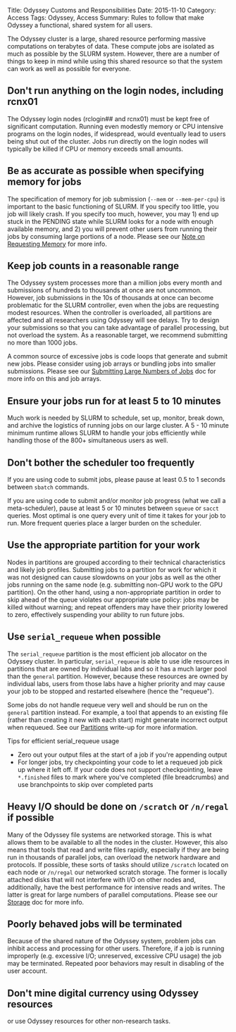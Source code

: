 Title: Odyssey Customs and Responsibilities
Date: 2015-11-10
Category: Access
Tags: Odyssey, Access
Summary: Rules to follow that make Odyssey a functional, shared system for all users.

The Odyssey cluster is a large, shared resource performing massive computations on terabytes of data. These compute jobs are isolated as much as possible by the SLURM system. However, there are a number of things to keep in mind while using this shared resource so that the system can work as well as possible for everyone.

## Don't run anything on the login nodes, including rcnx01
The Odyssey login nodes (rclogin## and rcnx01) must be kept free of significant computation. Running even modestly memory or CPU intensive programs on the login nodes, if widespread, would eventually lead to users being shut out of the cluster. Jobs run directly on the login nodes will typically be killed if CPU or memory exceeds small amounts.

## Be as accurate as possible when specifying memory for jobs
The specification of memory for job submission (`--mem` or `--mem-per-cpu`) is important to the basic functioning of SLURM. If you specify too little, you job will likely crash. If you specify too much, however, you may 1) end up stuck in the PENDING state while SLURM looks for a node with enough available memory, and 2) you will prevent other users from running their jobs by consuming large portions of a node. Please see our [Note on Requesting Memory](odyssey-quick-start-guide.html#a-note-on-requesting-memory-mem-or-mem-per-cpu) for more info.

## Keep job counts in a reasonable range
The Odyssey system processes more than a million jobs every month and submissions of hundreds to thousands at once are not uncommon. However, job submissions in the 10s of thousands at once can become problematic for the SLURM controller, even when the jobs are requesting modest resources. When the controller is overloaded, all partitions are affected and all researchers using Odyssey will see delays. Try to design your submissions so that you can take advantage of parallel processing, but not overload the system. As a reasonable target, we recommend submitting no more than 1000 jobs.

A common source of excessive jobs is code loops that generate and submit new jobs. Please consider using job arrays or bundling jobs into smaller submissions. Please see our [Submitting Large Numbers of Jobs](/resources/documentation/submitting-large-numbers-of-jobs-to-odyssey/#Varying_parameters_to_batch_jobs) doc for more info on this and job arrays.

## Ensure your jobs run for at least 5 to 10 minutes
Much work is needed by SLURM to schedule, set up, monitor, break down, and archive the logistics of running jobs on our large cluster. A 5 - 10 minute minimum runtime allows SLURM to handle your jobs efficiently while handling those of the 800+ simultaneous users as well.

## Don't bother the scheduler too frequently
If you are using code to submit jobs, please pause at least 0.5 to 1 seconds between `sbatch` commands.

If you are using code to submit and/or monitor job progress (what we call a meta-scheduler), pause at least 5 or 10 minutes between `squeue` or `sacct` queries. Most optimal is one query every unit of time it takes for your job to run. More frequent queries place a larger burden on the scheduler.

## Use the appropriate partition for your work
Nodes in partitions are grouped according to their technical characteristics and likely job profiles. Submitting jobs to a partition for work for which it was not designed can cause slowdowns on your jobs as well as the other jobs running on the same node (e.g. submitting non-GPU work to the GPU partition). On the other hand, using a non-appropriate partition in order to skip ahead of the queue violates our appropriate use policy: jobs may be killed without warning; and repeat offenders may have their priority lowered to zero, effectively suspending your ability to run future jobs.

## Use `serial_requeue` when possible
The `serial_requeue` partition is the most efficient job allocator on the Odyssey cluster. In particular, `serial_requeue` is able to use idle resources in partitions that are owned by individual labs and so it has a much larger pool than the `general` partition. However, because these resources are owned by individual labs, users from those labs have a higher priority and may cause your job to be stopped and restarted elsewhere (hence the "requeue").

Some jobs do not handle requeue very well and should be run on the `general` partition instead. For example, a tool that appends to an existing file (rather than creating it new with each start) might generate incorrect output when requeued. See our [Partitions](running-jobs.html#slurm-partitions) write-up for more information.

Tips for efficient serial_requeue usage
* Zero out your output files at the start of a job if you're appending output
* For longer jobs, try checkpointing your code to let a requeued job pick up where it left off. If your code does not support checkpointing, leave `*.finished` files to mark where you've completed (file breadcrumbs) and use branchpoints to skip over completed parts

## Heavy I/O should be done on `/scratch` or `/n/regal` if possible
Many of the Odyssey file systems are networked storage. This is what allows them to be available to all the nodes in the cluster. However, this also means that tools that read and write files rapidly, especially if they are being run in thousands of parallel jobs, can overload the network hardware and protocols. If possible, these sorts of tasks should utilize `/scratch` located on each node or `/n/regal` our networked scratch storage. The former is locally attached disks that will not interfere with I/O on other nodes and, additionally, have the best performance for intensive reads and writes. The latter is great for large numbers of parallel computations. Please see our [Storage](odyssey-storage.html) doc for more info.

## Poorly behaved jobs will be terminated
Because of the shared nature of the Odyssey system, problem jobs can inhibit access and processing for other users. Therefore, if a job is running improperly (e.g. excessive I/O; unreserved, excessive CPU usage) the job may be terminated. Repeated poor behaviors may result in disabling of the user account.

## Don't mine digital currency using Odyssey resources
or use Odyssey resources for other non-research tasks.
